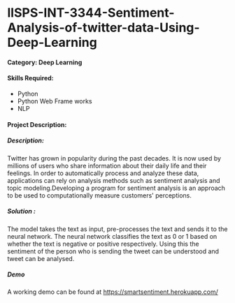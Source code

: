 # llSPS-INT-3344-Sentiment-Analysis-of-twitter-data-Using-Deep-Learning

#### Category: Deep Learning

#### Skills Required:
- Python
- Python Web Frame works
- NLP

#### Project Description:

##### Description:
Twitter has grown in popularity during the past decades. It is now used by millions of users who share information about their daily life and their feelings. In order to automatically process and analyze these data, applications can rely on analysis methods such as sentiment analysis and topic modeling.Developing a program for sentiment analysis is an approach to be used to computationally measure customers' perceptions.

##### Solution :
The model takes the text as input, pre-processes the text and sends it to the neural network. The neural network classifies the text as 0 or 1 based on whether the text is negative or positive respectively. Using this the sentiment of the person who is sending the tweet can be understood and tweet can be analysed.



##### Demo
A working demo can be found at <a href="https://smartsentiment.herokuapp.com">https://smartsentiment.herokuapp.com/</a>





